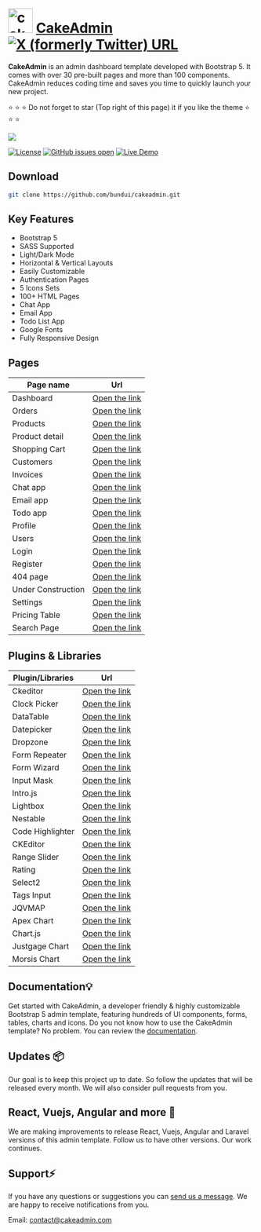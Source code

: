 # <img src="https://cakeadmin.com/logo.png" alt="cakeadmin logo" width="50"/> [CakeAdmin](https://cakeadmin.com) [![X (formerly Twitter) URL](https://img.shields.io/twitter/url?url=https%3A%2F%2Fgithub.com%2Fbundui%2Fcakeadmin)](https://twitter.com/intent/tweet?url=https%3A%2F%2Fgithub.com%2Fbundui%2Fcakeadmin&text=CakeAdmin%20is%20an%20admin%20dashboard%20template%20developed%20with%20Bootstrap%205.%20It%20comes%20with%20over%2030%20pre-built%20pages%20and%20more%20than%20100%20components.)

**CakeAdmin** is an admin dashboard template developed with Bootstrap 5. It comes with over 30 pre-built pages and more than 100 components. CakeAdmin reduces coding time and saves you time to quickly launch your new project.

⭐ ⭐ ⭐ Do not forget to star (Top right of this page) it if you like the theme ⭐ ⭐ ⭐

[![](https://cakeadmin.com/images/cakeadmin-github-preview.png)](https://cakeadmin.com)

<a href="https://github.com/bundui/cakeadmin/blob/master/LICENSE"><img src="https://img.shields.io/badge/license-MIT-blue.svg" alt="License"></a>
<a href="https://github.com/bundui/cakeadmin/issues?q=is%3Aopen+is%3Aissue"><img src="https://img.shields.io/github/issues/bundui/cakeadmin.svg" alt="GitHub issues open"></a>
<a href="https://cakeadmin.com/docs/bootstrap" rel="nofollow"><img src="https://img.shields.io/badge/demo-online-green.svg" alt="Live Demo"></a>

## Download

```sh
git clone https://github.com/bundui/cakeadmin.git
```

## Key Features

- Bootstrap 5
- SASS Supported
- Light/Dark Mode
- Horizontal & Vertical Layouts
- Easily Customizable
- Authentication Pages
- 5 Icons Sets
- 100+ HTML Pages
- Chat App
- Email App
- Todo List App
- Google Fonts
- Fully Responsive Design

## Pages

| Page name          | Url                                                                      |
| ------------------ | ------------------------------------------------------------------------ |
| Dashboard          | [Open the link](https://cakeadmin.com/demo/bootstrap/dashboard)          |
| Orders             | [Open the link](https://cakeadmin.com/demo/bootstrap/orders)             |
| Products           | [Open the link](https://cakeadmin.com/demo/bootstrap/product-list)       |
| Product detail     | [Open the link](https://cakeadmin.com/demo/bootstrap/product-detail)     |
| Shopping Cart      | [Open the link](https://cakeadmin.com/demo/bootstrap/shopping-cart)      |
| Customers          | [Open the link](https://cakeadmin.com/demo/bootstrap/customers)          |
| Invoices           | [Open the link](https://cakeadmin.com/demo/bootstrap/invoices)           |
| Chat app           | [Open the link](https://cakeadmin.com/demo/bootstrap/chats)              |
| Email app          | [Open the link](https://cakeadmin.com/demo/bootstrap/email)              |
| Todo app           | [Open the link](https://cakeadmin.com/demo/bootstrap/todo-list)          |
| Profile            | [Open the link](https://cakeadmin.com/demo/bootstrap/profile-posts)      |
| Users              | [Open the link](https://cakeadmin.com/demo/bootstrap/user-list)          |
| Login              | [Open the link](https://cakeadmin.com/demo/bootstrap/login)              |
| Register           | [Open the link](https://cakeadmin.com/demo/bootstrap/register)           |
| 404 page           | [Open the link](https://cakeadmin.com/demo/bootstrap/404)                |
| Under Construction | [Open the link](https://cakeadmin.com/demo/bootstrap/under-construction) |
| Settings           | [Open the link](https://cakeadmin.com/demo/bootstrap/settings)           |
| Pricing Table      | [Open the link](https://cakeadmin.com/demo/bootstrap/pricing-table)      |
| Search Page        | [Open the link](https://cakeadmin.com/demo/bootstrap/search-page)        |

## Plugins & Libraries

| Plugin/Libraries | Url                                                                    |
| ---------------- | ---------------------------------------------------------------------- |
| Ckeditor         | [Open the link](https://cakeadmin.com/docs/bootstrap/ckeditor)         |
| Clock Picker     | [Open the link](https://cakeadmin.com/docs/bootstrap/clockpicker)      |
| DataTable        | [Open the link](https://cakeadmin.com/docs/bootstrap/datatable)        |
| Datepicker       | [Open the link](https://cakeadmin.com/docs/bootstrap/datepicker)       |
| Dropzone         | [Open the link](https://cakeadmin.com/docs/bootstrap/file-upload)      |
| Form Repeater    | [Open the link](https://cakeadmin.com/docs/bootstrap/form-repeater)    |
| Form Wizard      | [Open the link](https://cakeadmin.com/docs/bootstrap/form-wizard)      |
| Input Mask       | [Open the link](https://cakeadmin.com/docs/bootstrap/input-mask)       |
| Intro.js         | [Open the link](https://cakeadmin.com/docs/bootstrap/introjs)          |
| Lightbox         | [Open the link](https://cakeadmin.com/docs/bootstrap/lightbox)         |
| Nestable         | [Open the link](https://cakeadmin.com/docs/bootstrap/nestable)         |
| Code Highlighter | [Open the link](https://cakeadmin.com/docs/bootstrap/code-highlighter) |
| CKEditor         | [Open the link](https://cakeadmin.com/docs/bootstrap/ckeditor)         |
| Range Slider     | [Open the link](https://cakeadmin.com/docs/bootstrap/range-slider)     |
| Rating           | [Open the link](https://cakeadmin.com/docs/bootstrap/rating)           |
| Select2          | [Open the link](https://cakeadmin.com/docs/bootstrap/select2)          |
| Tags Input       | [Open the link](https://cakeadmin.com/docs/bootstrap/tags-input)       |
| JQVMAP           | [Open the link](https://cakeadmin.com/docs/bootstrap/vector-map)       |
| Apex Chart       | [Open the link](https://cakeadmin.com/docs/bootstrap/apexchart)        |
| Chart.js         | [Open the link](https://cakeadmin.com/docs/bootstrap/chartjs)          |
| Justgage Chart   | [Open the link](https://cakeadmin.com/docs/bootstrap/justgage)         |
| Morsis Chart     | [Open the link](https://cakeadmin.com/docs/bootstrap/morsis)           |

## Documentation💡

Get started with CakeAdmin, a developer friendly & highly customizable Bootstrap 5 admin template, featuring hundreds of UI components, forms, tables, charts and icons.
Do you not know how to use the CakeAdmin template? No problem. You can review the [documentation](https://cakeadmin.com/docs/bootstrap/introduction).

## Updates 📦

Our goal is to keep this project up to date. So follow the updates that will be released every month. We will also consider pull requests from you.

## React, Vuejs, Angular and more 🎉

We are making improvements to release React, Vuejs, Angular and Laravel versions of this admin template. Follow us to have other versions. Our work continues.

## Support⚡️

If you have any questions or suggestions you can [send us a message](https://cakeadmin.com/contact). We are happy to receive notifications from you.

Email: contact@cakeadmin.com

